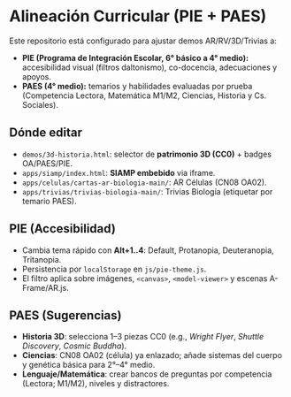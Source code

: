 # Alineación Curricular (PIE + PAES)

Este repositorio está configurado para ajustar demos AR/RV/3D/Trivias a:
- **PIE (Programa de Integración Escolar, 6° básico a 4° medio):** accesibilidad visual (filtros daltonismo), co-docencia, adecuaciones y apoyos.
- **PAES (4° medio):** temarios y habilidades evaluadas por prueba (Competencia Lectora, Matemática M1/M2, Ciencias, Historia y Cs. Sociales).

## Dónde editar
- `demos/3d-historia.html`: selector de **patrimonio 3D (CC0)** + badges OA/PAES/PIE.
- `apps/siamp/index.html`: **SIAMP embebido** via iframe.
- `apps/celulas/cartas-ar-biologia-main/`: AR Células (CN08 OA02).
- `apps/trivias/trivias-biologia-main/`: Trivias Biología (etiquetar por temario PAES).

## PIE (Accesibilidad)
- Cambia tema rápido con **Alt+1..4**: Default, Protanopia, Deuteranopia, Tritanopia.
- Persistencia por `localStorage` en `js/pie-theme.js`.
- El filtro aplica sobre imágenes, `<canvas>`, `<model-viewer>` y escenas A-Frame/AR.js.

## PAES (Sugerencias)
- **Historia 3D**: selecciona 1–3 piezas CC0 (e.g., *Wright Flyer*, *Shuttle Discovery*, *Cosmic Buddha*).
- **Ciencias**: CN08 OA02 (célula) ya enlazado; añade sistemas del cuerpo y genética básica para 2°–4° medio.
- **Lenguaje/Matemática**: crear bancos de preguntas por competencia (Lectora; M1/M2), niveles y distractores.

